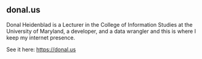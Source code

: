 ## donal.us
Donal Heidenblad is a Lecturer in the College of Information Studies at the University of Maryland, a developer, and a data wrangler and this is where I keep my internet presence. 

See it here: https://donal.us
